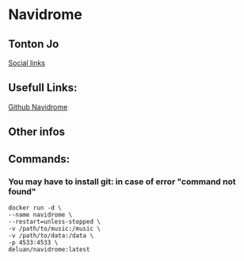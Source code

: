 # Navidrome

## Tonton Jo
[Social links](https://linktr.ee/tontonjo)  

## Usefull Links: 
[Github Navidrome](https://github.com/navidrome/navidrome/)  

## Other infos

## Commands:
### You may have to install git: in case of error "command not found"
```shell
docker run -d \
--name navidrome \
--restart=unless-stopped \
-v /path/to/music:/music \
-v /path/to/data:/data \
-p 4533:4533 \
deluan/navidrome:latest
```
